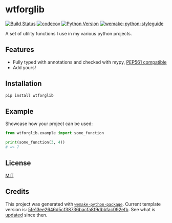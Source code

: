 # wtforglib

[![Build Status](https://github.com/wtfo-guru/wtforglib/workflows/test/badge.svg?branch=main&event=push)](https://github.com/wtfo-guru/wtforglib/actions?query=workflow%3Atest)
[![codecov](https://codecov.io/gh/wtfo-guru/wtforglib/branch/main/graph/badge.svg)](https://codecov.io/gh/wtfo-guru/wtforglib)
[![Python Version](https://img.shields.io/pypi/pyversions/wtforglib.svg)](https://pypi.org/project/wtforglib/)
[![wemake-python-styleguide](https://img.shields.io/badge/style-wemake-000000.svg)](https://github.com/wemake-services/wemake-python-styleguide)

A set of utility functions I use in my various python projects.


## Features

- Fully typed with annotations and checked with mypy, [PEP561 compatible](https://www.python.org/dev/peps/pep-0561/)
- Add yours!


## Installation

```bash
pip install wtforglib
```


## Example

Showcase how your project can be used:

```python
from wtforglib.example import some_function

print(some_function(3, 4))
# => 7
```

## License

[MIT](https://github.com/wtfo-guru/wtforglib/blob/main/LICENSE)


## Credits

This project was generated with [`wemake-python-package`](https://github.com/wemake-services/wemake-python-package). Current template version is: [5fe13ee2646d5cf38736bacfa8f9dbbfac092efb](https://github.com/wemake-services/wemake-python-package/tree/5fe13ee2646d5cf38736bacfa8f9dbbfac092efb). See what is [updated](https://github.com/wemake-services/wemake-python-package/compare/5fe13ee2646d5cf38736bacfa8f9dbbfac092efb...main) since then.
